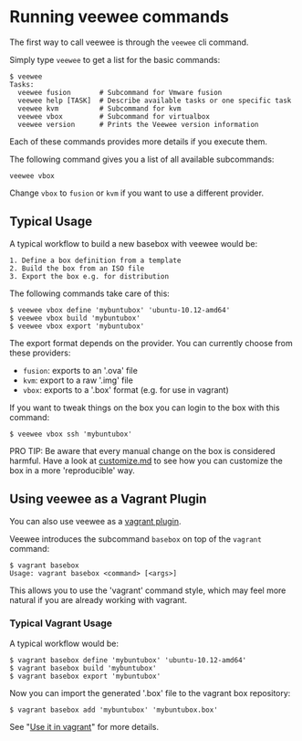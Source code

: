 # Running veewee commands

The first way to call veewee is through the `veewee` cli command.

Simply type `veewee` to get a list for the basic commands:

    $ veewee
    Tasks:
      veewee fusion       # Subcommand for Vmware fusion
      veewee help [TASK]  # Describe available tasks or one specific task
      veewee kvm          # Subcommand for kvm
      veewee vbox         # Subcommand for virtualbox
      veewee version      # Prints the Veewee version information

Each of these commands provides more details if you execute them.

The following command gives you a list of all available subcommands:

    veewee vbox

Change `vbox` to `fusion` or `kvm` if you want to use a different provider.


## Typical Usage

A typical workflow to build a new basebox with veewee would be:

    1. Define a box definition from a template
    2. Build the box from an ISO file
    3. Export the box e.g. for distribution

The following commands take care of this:

    $ veewee vbox define 'mybuntubox' 'ubuntu-10.12-amd64'
    $ veewee vbox build 'mybuntubox'
    $ veewee vbox export 'mybuntubox'

The export format depends on the provider. You can currently choose from these providers:

- `fusion`: exports to an '.ova' file
- `kvm`: export to a raw '.img' file
- `vbox`: exports to a '.box' format (e.g. for use in vagrant)

If you want to tweak things on the box you can login to the box with this command:

    $ veewee vbox ssh 'mybuntubox'

PRO TIP: Be aware that every manual change on the box is considered harmful.
Have a look at [customize.md](customize.md) to see how you can customize the box in a more 'reproducible' way.


## Using veewee as a Vagrant Plugin

You can also use veewee as a [vagrant plugin](http://docs.vagrantup.com/v1/docs/plugins.html).

Veewee introduces the subcommand `basebox` on top of the `vagrant` command:

    $ vagrant basebox
    Usage: vagrant basebox <command> [<args>]

This allows you to use the 'vagrant' command style, which may feel more natural
if you are already working with vagrant.


### Typical Vagrant Usage

A typical workflow would be:

    $ vagrant basebox define 'mybuntubox' 'ubuntu-10.12-amd64'
    $ vagrant basebox build 'mybuntubox'
    $ vagrant basebox export 'mybuntubox'

Now you can import the generated '.box' file to the vagrant box repository:

    $ vagrant basebox add 'mybuntubox' 'mybuntubox.box'

See "[Use it in vagrant](vagrant.md)" for more details.
